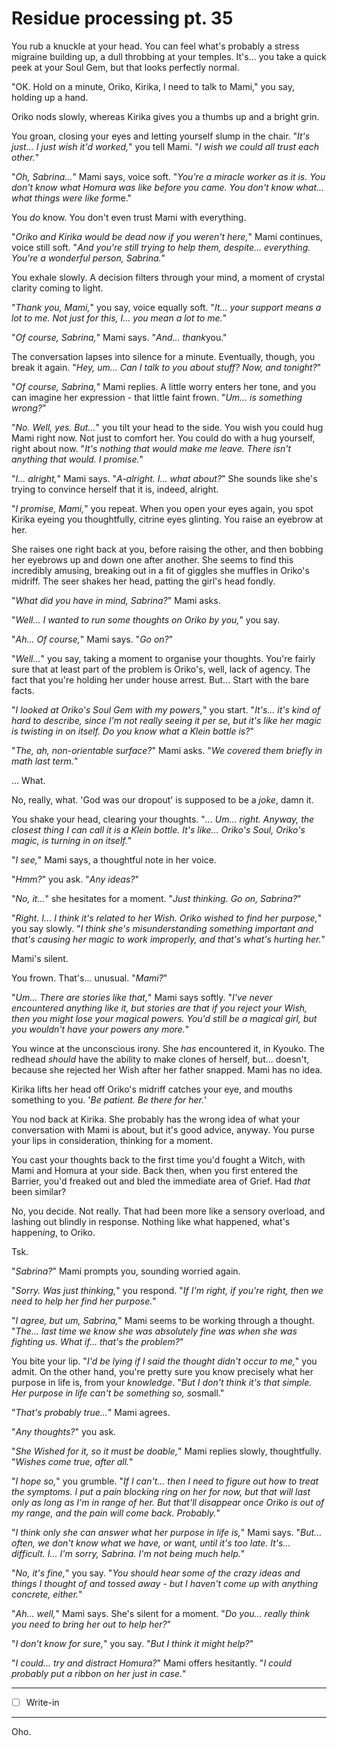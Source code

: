 # Residue processing pt. 35

You rub a knuckle at your head. You can feel what's probably a stress migraine building up, a dull throbbing at your temples. It's... you take a quick peek at your Soul Gem, but that looks perfectly normal.

"OK. Hold on a minute, Oriko, Kirika, I need to talk to Mami," you say, holding up a hand.

Oriko nods slowly, whereas Kirika gives you a thumbs up and a bright grin.

You groan, closing your eyes and letting yourself slump in the chair. "*It's just... I just wish it'd worked,*" you tell Mami. "*I wish we could all trust each other.*"

"*Oh, Sabrina...*" Mami says, voice soft. "*You're a miracle worker as it is. You don't know what Homura was like before you came. You don't know what... what things were like for*me."

You *do* know. You don't even trust Mami with everything.

"*Oriko and Kirika would be dead now if you weren't here,*" Mami continues, voice still soft. "*And you're still trying to help them, despite... everything. You're a wonderful person, Sabrina.*"

You exhale slowly. A decision filters through your mind, a moment of crystal clarity coming to light.

"*Thank you, Mami,*" you say, voice equally soft. "*It... your support means a lot to me. Not just for this, I... you mean a lot to me.*"

"*Of course, Sabrina,*" Mami says. "*And... thank*you."

The conversation lapses into silence for a minute. Eventually, though, you break it again. "*Hey, um... Can I talk to you about stuff? Now, and tonight?*"

"*Of course, Sabrina,*" Mami replies. A little worry enters her tone, and you can imagine her expression - that little faint frown. "*Um... is something wrong?*"

"*No. Well, yes. But...*" you tilt your head to the side. You wish you could hug Mami right now. Not just to comfort her. You could do with a hug yourself, right about now. "*It's nothing that would make me leave. There isn't anything that would. I promise.*"

"*I... alright,*" Mami says. "*A-alright. I... what about?*" She sounds like she's trying to convince herself that it is, indeed, alright.

"*I *promise*, Mami,*" you repeat. When you open your eyes again, you spot Kirika eyeing you thoughtfully, citrine eyes glinting. You raise an eyebrow at her.

She raises one right back at you, before raising the other, and then bobbing her eyebrows up and down one after another. She seems to find this incredibly amusing, breaking out in a fit of giggles she muffles in Oriko's midriff. The seer shakes her head, patting the girl's head fondly.

"*What did you have in mind, Sabrina?*" Mami asks.

"*Well... I wanted to run some thoughts on Oriko by you,*" you say.

"*Ah... Of course,*" Mami says. "*Go on?*"

"*Well...*" you say, taking a moment to organise your thoughts. You're fairly sure that at least part of the problem is Oriko's, well, lack of agency. The fact that you're holding her under house arrest. But... Start with the bare facts.

"*I looked at Oriko's Soul Gem with my powers,*" you start. "*It's... it's kind of hard to describe, since I'm not really *seeing* it per se, but it's like her magic is twisting in on itself. Do you know what a Klein bottle is?*"

"*The, ah, non-orientable surface?*" Mami asks. "*We covered them briefly in math last term.*"

... What.

No, really, what. 'God was our dropout' is supposed to be a *joke*, damn it.

You shake your head, clearing your thoughts. "*... Um... right. Anyway, the closest thing I can call it is a Klein bottle. It's like... Oriko's Soul, Oriko's magic, is turning in on itself.*"

"*I see,*" Mami says, a thoughtful note in her voice.

"*Hmm?*" you ask. "*Any ideas?*"

"*No, it...*" she hesitates for a moment. "*Just thinking. Go on, Sabrina?*"

"*Right. I... I think it's related to her Wish. Oriko wished to find her purpose,*" you say slowly. "*I think she's misunderstanding something important and that's causing her magic to work improperly, and that's what's hurting her.*"

Mami's silent.

You frown. That's... unusual. "*Mami?*"

"*Um... There are stories like that,*" Mami says softly. "*I've never encountered anything like it, but stories are that if you reject your Wish, then you might lose your magical powers. You'd still be a magical girl, but you wouldn't have your powers any more.*"

You wince at the unconscious irony. She *has* encountered it, in Kyouko. The redhead *should* have the ability to make clones of herself, but... doesn't, because she rejected her Wish after her father snapped. Mami has no idea.

Kirika lifts her head off Oriko's midriff catches your eye, and mouths something to you. '*Be patient. Be there for her.*'

You nod back at Kirika. She probably has the wrong idea of what your conversation with Mami is about, but it's good advice, anyway. You purse your lips in consideration, thinking for a moment.

You cast your thoughts back to the first time you'd fought a Witch, with Mami and Homura at your side. Back then, when you first entered the Barrier, you'd freaked out and bled the immediate area of Grief. Had *that* been similar?

No, you decide. Not really. That had been more like a sensory overload, and lashing out blindly in response. Nothing like what happened, what's happen*ing*, to Oriko.

Tsk.

"*Sabrina?*" Mami prompts you, sounding worried again.

"*Sorry. Was just thinking,*" you respond. "*If I'm right, if *you're* right, then we need to help her find her purpose.*"

"*I agree, but um, Sabrina,*" Mami seems to be working through a thought. "*The... last time we know she was absolutely fine was when she was fighting us. What if... that's the problem?*"

You bite your lip. "*I'd be lying if I said the thought didn't occur to me,*" you admit. On the other hand, you're pretty sure you know precisely what her purpose in life is, from your *knowledge*. "*But I don't think it's that simple. Her purpose in life can't be something so, so*small."

"*That's probably true...*" Mami agrees.

"*Any thoughts?*" you ask.

"*She Wished for it, so it must be doable,*" Mami replies slowly, thoughtfully. "*Wishes come true, after all.*"

"*I hope so,*" you grumble. "*If I can't... then I need to figure out how to treat the symptoms. I put a pain blocking ring on her for now, but that will last only as long as I'm in range of her. But that'll disappear once Oriko is out of my range, and the pain will come back. Probably.*"

"*I think only she can answer what her purpose in life is,*" Mami says. "*But... often, we don't know what we have, or want, until it's too late. It's... difficult. I... I'm sorry, Sabrina. I'm not being much help.*"

"*No, it's fine,*" you say. "*You should hear some of the crazy ideas and things I thought of and tossed away - but I haven't come up with anything concrete, either.*"

"*Ah... well,*" Mami says. She's silent for a moment. "*Do you... really think you need to bring her out to help her?*"

"*I don't know for sure,*" you say. "*But I think it *might* help?*"

"*I could... try and distract Homura?*" Mami offers hesitantly. "*I could probably put a ribbon on her just in case.*"

---

- [ ] Write-in

---

Oho.
